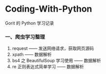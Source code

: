 # Coding-With-Python
Gorit 的 Python 学习记录

### 一、爬虫学习整理
1. request —— 发送网络请求，获取网页源码
2. xpath —— 数据解析
3. bs4 之 BeautifulSoup 学习使用 —— 数据解析
4. re 正则表达式简单学习 —— 数据解析